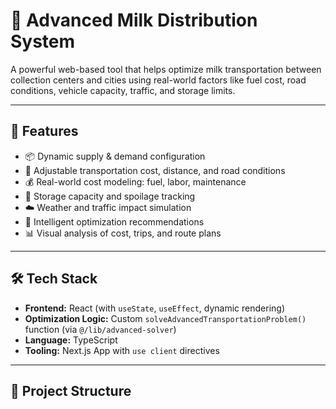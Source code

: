 # 🥛 Advanced Milk Distribution System

A powerful web-based tool that helps optimize milk transportation between collection centers and cities using real-world factors like fuel cost, road conditions, vehicle capacity, traffic, and storage limits.

---

## 🚀 Features

- 📦 Dynamic supply & demand configuration
- 🚚 Adjustable transportation cost, distance, and road conditions
- 💰 Real-world cost modeling: fuel, labor, maintenance
- 🧊 Storage capacity and spoilage tracking
- ☁️ Weather and traffic impact simulation
- 🧠 Intelligent optimization recommendations
- 📊 Visual analysis of cost, trips, and route plans

---

## 🛠 Tech Stack

- **Frontend:** React (with `useState`, `useEffect`, dynamic rendering)
- **Optimization Logic:** Custom `solveAdvancedTransportationProblem()` function (via `@/lib/advanced-solver`)
- **Language:** TypeScript
- **Tooling:** Next.js App with `use client` directives

---

## 📂 Project Structure

